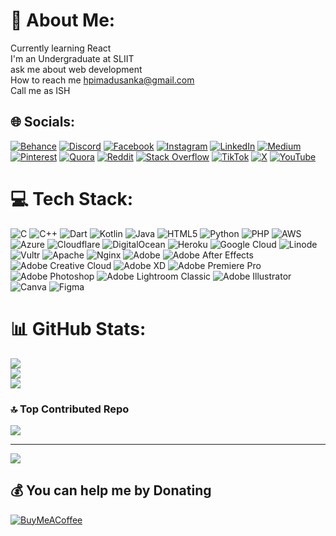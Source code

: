 # 💫 About Me:
Currently learning React<br>I'm an Undergraduate at SLIIT<br>ask me about web development<br>How to reach me hpimadusanka@gmail.com<br>Call me as ISH<br>


## 🌐 Socials:
[![Behance](https://img.shields.io/badge/Behance-1769ff?logo=behance&logoColor=white)](https://behance.net/ish) [![Discord](https://img.shields.io/badge/Discord-%237289DA.svg?logo=discord&logoColor=white)](https://discord.gg/ish) [![Facebook](https://img.shields.io/badge/Facebook-%231877F2.svg?logo=Facebook&logoColor=white)](https://facebook.com/ish) [![Instagram](https://img.shields.io/badge/Instagram-%23E4405F.svg?logo=Instagram&logoColor=white)](https://instagram.com/ish) [![LinkedIn](https://img.shields.io/badge/LinkedIn-%230077B5.svg?logo=linkedin&logoColor=white)](https://linkedin.com/in/ish) [![Medium](https://img.shields.io/badge/Medium-12100E?logo=medium&logoColor=white)](https://medium.com/@ish) [![Pinterest](https://img.shields.io/badge/Pinterest-%23E60023.svg?logo=Pinterest&logoColor=white)](https://pinterest.com/ish) [![Quora](https://img.shields.io/badge/Quora-%23B92B27.svg?logo=Quora&logoColor=white)](https://quora.com/profile/ish) [![Reddit](https://img.shields.io/badge/Reddit-%23FF4500.svg?logo=Reddit&logoColor=white)](https://reddit.com/user/ish) [![Stack Overflow](https://img.shields.io/badge/-Stackoverflow-FE7A16?logo=stack-overflow&logoColor=white)](https://stackoverflow.com/users/ish) [![TikTok](https://img.shields.io/badge/TikTok-%23000000.svg?logo=TikTok&logoColor=white)](https://tiktok.com/@ish) [![X](https://img.shields.io/badge/X-black.svg?logo=X&logoColor=white)](https://x.com/ish) [![YouTube](https://img.shields.io/badge/YouTube-%23FF0000.svg?logo=YouTube&logoColor=white)](https://youtube.com/@ish) 

# 💻 Tech Stack:
![C](https://img.shields.io/badge/c-%2300599C.svg?style=flat&logo=c&logoColor=white) ![C++](https://img.shields.io/badge/c++-%2300599C.svg?style=flat&logo=c%2B%2B&logoColor=white) ![Dart](https://img.shields.io/badge/dart-%230175C2.svg?style=flat&logo=dart&logoColor=white) ![Kotlin](https://img.shields.io/badge/kotlin-%237F52FF.svg?style=flat&logo=kotlin&logoColor=white) ![Java](https://img.shields.io/badge/java-%23ED8B00.svg?style=flat&logo=openjdk&logoColor=white) ![HTML5](https://img.shields.io/badge/html5-%23E34F26.svg?style=flat&logo=html5&logoColor=white) ![Python](https://img.shields.io/badge/python-3670A0?style=flat&logo=python&logoColor=ffdd54) ![PHP](https://img.shields.io/badge/php-%23777BB4.svg?style=flat&logo=php&logoColor=white) ![AWS](https://img.shields.io/badge/AWS-%23FF9900.svg?style=flat&logo=amazon-aws&logoColor=white) ![Azure](https://img.shields.io/badge/azure-%230072C6.svg?style=flat&logo=microsoftazure&logoColor=white) ![Cloudflare](https://img.shields.io/badge/Cloudflare-F38020?style=flat&logo=Cloudflare&logoColor=white) ![DigitalOcean](https://img.shields.io/badge/DigitalOcean-%230167ff.svg?style=flat&logo=digitalOcean&logoColor=white) ![Heroku](https://img.shields.io/badge/heroku-%23430098.svg?style=flat&logo=heroku&logoColor=white) ![Google Cloud](https://img.shields.io/badge/GoogleCloud-%234285F4.svg?style=flat&logo=google-cloud&logoColor=white) ![Linode](https://img.shields.io/badge/linode-00A95C?style=flat&logo=linode&logoColor=white) ![Vultr](https://img.shields.io/badge/Vultr-007BFC.svg?style=flat&logo=vultr) ![Apache](https://img.shields.io/badge/apache-%23D42029.svg?style=flat&logo=apache&logoColor=white) ![Nginx](https://img.shields.io/badge/nginx-%23009639.svg?style=flat&logo=nginx&logoColor=white) ![Adobe](https://img.shields.io/badge/adobe-%23FF0000.svg?style=flat&logo=adobe&logoColor=white) ![Adobe After Effects](https://img.shields.io/badge/Adobe%20After%20Effects-9999FF.svg?style=flat&logo=Adobe%20After%20Effects&logoColor=white) ![Adobe Creative Cloud](https://img.shields.io/badge/Adobe%20Creative%20Cloud-DA1F26.svg?style=flat&logo=Adobe%20Creative%20Cloud&logoColor=white) ![Adobe XD](https://img.shields.io/badge/Adobe%20XD-470137?style=flat&logo=Adobe%20XD&logoColor=#FF61F6) ![Adobe Premiere Pro](https://img.shields.io/badge/Adobe%20Premiere%20Pro-9999FF.svg?style=flat&logo=Adobe%20Premiere%20Pro&logoColor=white) ![Adobe Photoshop](https://img.shields.io/badge/adobe%20photoshop-%2331A8FF.svg?style=flat&logo=adobe%20photoshop&logoColor=white) ![Adobe Lightroom Classic](https://img.shields.io/badge/Adobe%20Lightroom%20Classic-31A8FF.svg?style=flat&logo=Adobe%20Lightroom%20Classic&logoColor=white) ![Adobe Illustrator](https://img.shields.io/badge/adobe%20illustrator-%23FF9A00.svg?style=flat&logo=adobe%20illustrator&logoColor=white) ![Canva](https://img.shields.io/badge/Canva-%2300C4CC.svg?style=flat&logo=Canva&logoColor=white) ![Figma](https://img.shields.io/badge/figma-%23F24E1E.svg?style=flat&logo=figma&logoColor=white)
# 📊 GitHub Stats:
![](https://github-readme-stats.vercel.app/api?username=iiTzIsh&theme=material-palenight&hide_border=false&include_all_commits=false&count_private=false)<br/>
![](https://github-readme-streak-stats.herokuapp.com/?user=iiTzIsh&theme=material-palenight&hide_border=false)<br/>
![](https://github-readme-stats.vercel.app/api/top-langs/?username=iiTzIsh&theme=material-palenight&hide_border=false&include_all_commits=false&count_private=false&layout=compact)

### 🔝 Top Contributed Repo
![](https://github-contributor-stats.vercel.app/api?username=iiTzIsh&limit=5&theme=dark&combine_all_yearly_contributions=true)

---
[![](https://visitcount.itsvg.in/api?id=iiTzIsh&icon=0&color=0)](https://visitcount.itsvg.in)

  ## 💰 You can help me by Donating
  [![BuyMeACoffee](https://img.shields.io/badge/Buy%20Me%20a%20Coffee-ffdd00?style=for-the-badge&logo=buy-me-a-coffee&logoColor=black)](https://buymeacoffee.com/ish) 

  
<!-- Proudly created with GPRM ( https://gprm.itsvg.in ) -->
